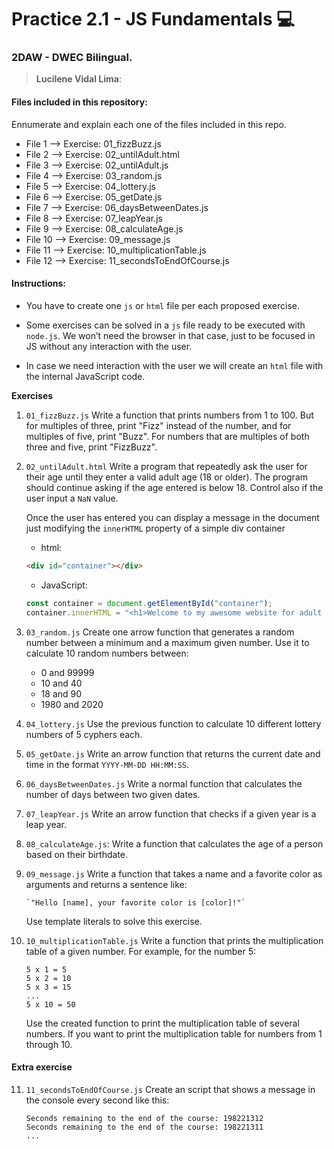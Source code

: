 # Practice 2.1 - JS Fundamentals 💻

### 2DAW - DWEC Bilingual. 

> **Lucilene Vidal Lima**:  

#### Files included in this repository:

Ennumerate and explain each one of the files included in this repo.

- File 1 -->  Exercise: 01_fizzBuzz.js
- File 2 -->  Exercise: 02_untilAdult.html
- File 3 -->  Exercise: 02_untilAdult.js
- File 4 -->  Exercise: 03_random.js
- File 5 -->  Exercise: 04_lottery.js
- File 6 -->  Exercise: 05_getDate.js
- File 7 -->  Exercise: 06_daysBetweenDates.js
- File 8 -->  Exercise: 07_leapYear.js
- File 9 -->  Exercise: 08_calculateAge.js
- File 10 --> Exercise: 09_message.js
- File 11 --> Exercise: 10_multiplicationTable.js
- File 12 --> Exercise: 11_secondsToEndOfCourse.js

#### Instructions: 

- You have to create one `js` or `html` file per each proposed exercise. 

- Some exercises can be solved in a `js` file ready to be executed with `node.js`. We won’t need the browser in that case, just to be focused in JS without any interaction with the user. 

- In case we need interaction with the user we will create an `html` file with the internal JavaScript code. 


**Exercises**

1. `01_fizzBuzz.js` Write a function that prints numbers from 1 to 100. But for multiples of three, print "Fizz" instead of the number, and for multiples of five, print "Buzz". For numbers that are multiples of both three and five, print "FizzBuzz".
   
2. `02_untilAdult.html` Write a program that repeatedly ask the user for their age until they enter a valid adult age (18 or older). The program should continue asking if the age entered is below 18. Control also if the user input a `NaN` value. 

      Once the user has entered you can display a message in the document just modifying the `innerHTML` property of a simple div container
      
      * html:
      ```html
      <div id="container"></div>
      ```

      * JavaScript:
      ```js
      const container = document.getElementById("container");
      container.innerHTML = "<h1>Welcome to my awesome website for adult people</h1>";
      ```
   
3. `03_random.js` Create one arrow function that generates a random number between a minimum and a maximum given number. Use it to calculate 10 random numbers between:

    - 0 and 99999
    - 10 and 40
    - 18 and 90
    - 1980 and 2020
  
4. `04_lottery.js` Use the previous function to calculate 10 different lottery numbers of 5 cyphers each. 
   
5. `05_getDate.js` Write an arrow function that returns the current date and time in the format `YYYY-MM-DD HH:MM:SS`.
   
6. `06_daysBetweenDates.js` Write a normal function that calculates the number of days between two given dates.
   
7. `07_leapYear.js` Write an arrow function that checks if a given year is a leap year.
   
8. `08_calculateAge.js`: Write a function that calculates the age of a person based on their birthdate.
   
9.  `09_message.js` Write a function that takes a name and a favorite color as arguments and returns a sentence like:
    
        `"Hello [name], your favorite color is [color]!"`

    Use template literals to solve this exercise. 

10. `10_multiplicationTable.js` Write a function that prints the multiplication table of a given number. For example, for the number 5:

    ```
    5 x 1 = 5
    5 x 2 = 10
    5 x 3 = 15
    ...
    5 x 10 = 50
    ```

    Use the created function to print the multiplication table of several numbers. If you want to print the multiplication table for numbers from 1 through 10. 


#### Extra exercise

11. `11_secondsToEndOfCourse.js` Create an script that shows a message in the console every second like this:

    ```
    Seconds remaining to the end of the course: 198221312
    Seconds remaining to the end of the course: 198221311
    ...
    ```